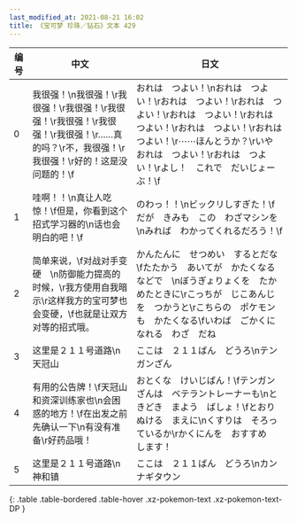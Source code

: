 ```yaml
---
last_modified_at: 2021-08-21 16:02
title: 《宝可梦 珍珠／钻石》文本 429
---
```

| 编号 | 中文 | 日文 |
| ---- | ---- | ---- |
| 0 | 我很强！\n我很强！\r我很强！\r我很强！\r我很强！\r我很强！\r我很强！\r我很强！\r……真的吗？\r不，我很强！\r我很强！\r好的！这是没问题的！\f | おれは　つよい！\nおれは　つよい！\rおれは　つよい！\rおれは　つよい！\rおれは　つよい！\rおれは　つよい！\rおれは　つよい！\rおれは　つよい！\r⋯⋯ほんとうか？\rいや　おれは　つよい！\rおれは　つよい！\rよし！　これで　だいじょーぶ！\f |
| 1 | 哇啊！！\n真让人吃惊！\f但是，你看到这个招式学习器的\n话也会明白的吧！\f | のわっ！！\nビックリしすぎた！\fだが　きみも　この　わざマシンを\nみれば　わかってくれるだろう！\f |
| 2 | 简单来说，\f对战对手变硬　\n防御能力提高的时候，\r我方使用自我暗示\r这样我方的宝可梦也会变硬，\f也就是让双方对等的招式哦。 | かんたんに　せつめい　するとだな\fたたかう　あいてが　かたくなるなどで　\nぼうぎょりょくを　たかめたときに\rこっちが　じこあんじを　つかうと\rこちらの　ポケモンも　かたくなる\fいわば　ごかくになれる　わざ　だね |
| 3 | 这里是２１１号道路\n天冠山 | ここは　２１１ばん　どうろ\nテンガンざん |
| 4 | 有用的公告牌！\f天冠山和资深训练家也\n会困惑的地方！\f在出发之前先确认一下\n有没有准备\r好药品哦！ | おとくな　けいじばん！\fテンガンざんは　ベテラントレーナーも\nときどき　まよう　ばしょ！\fとおりぬける　まえに\nくすりは　そろっているか\rかくにんを　おすすめ　します！ |
| 5 | 这里是２１１号道路\n神和镇 | ここは　２１１ばん　どうろ\nカンナギタウン |
{: .table .table-bordered .table-hover .xz-pokemon-text .xz-pokemon-text-DP }